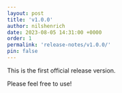 ```yaml
---
layout: post
title: 'v1.0.0'
author: nilshenrich
date: 2023-08-05 14:31:00 +0000
order: 1
permalink: 'release-notes/v1.0.0/'
pin: false
---
```


This is the first official release version.

Please feel free to use!
